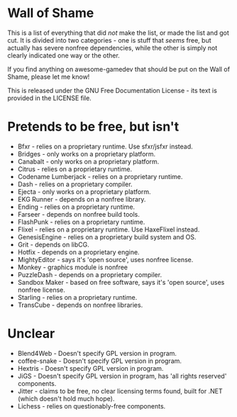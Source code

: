 # Wall of Shame #

This is a list of everything that did *not* make the list, or made the list and got cut. It is divided into two categories - one is stuff that *seems* free, but actually has severe nonfree dependencies, while the other is simply not clearly indicated one way or the other.

If you find anything on awesome-gamedev that should be put on the Wall of Shame, please let me know!

This is released under the GNU Free Documentation License - its text is provided in the LICENSE file.

Pretends to be free, but isn't
==============================

* Bfxr - relies on a proprietary runtime. Use sfxr/jsfxr instead.
* Bridges - only works on a proprietary platform.
* Canabalt - only works on a proprietary platform.
* Citrus - relies on a proprietary runtime.
* Codename Lumberjack - relies on a proprietary runtime.
* Dash - relies on a proprietary compiler.
* Ejecta - only works on a proprietary platform.
* EKG Runner - depends on a nonfree library.
* Ending - relies on a proprietary runtime.
* Farseer - depends on nonfree build tools.
* FlashPunk - relies on a proprietary runtime.
* Flixel - relies on a proprietary runtime. Use HaxeFlixel instead.
* GenesisEngine - relies on a proprietary build system and OS.
* Grit - depends on libCG.
* Hotfix - depends on a proprietary engine.
* MightyEditor - says it's 'open source', uses nonfree license.
* Monkey - graphics module is nonfree
* PuzzleDash - depends on a proprietary compiler.
* Sandbox Maker - based on free software, says it's 'open source', uses nonfree license.
* Starling - relies on a proprietary runtime.
* TransCube - depends on nonfree libraries.

Unclear
=======

* Blend4Web - Doesn't specify GPL version in program.
* coffee-snake - Doesn't specify GPL version in program.
* Hextris - Doesn't specify GPL version in program.
* JiGS - Doesn't specify GPL version in program, has 'all rights reserved' components.
* Jitter - claims to be free, no clear licensing terms found, built for .NET (which doesn't hold much hope).
* Lichess - relies on questionably-free components.
